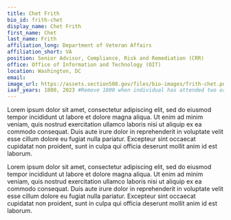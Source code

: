 ```yaml
---
title: Chet Frith
bio_id: frith-chet
display_name: Chet Frith
first_name: Chet
last_name: Frith
affiliation_long: Department of Veteran Affairs
affiliation_short: VA
position: Senior Advisor, Compliance, Risk and Remediation (CRR)
office: Office of Information and Technology (OIT)
location: Washington, DC
email: 
image_url: https://assets.section508.gov/files/bio-images/frith-chet.png
iaaf_years: 1800, 2023 #Remove 1800 when individual has attended two or more conferences
---
```

Lorem ipsum dolor sit amet, consectetur adipiscing elit, sed do eiusmod tempor incididunt ut labore et dolore magna aliqua. Ut enim ad minim veniam, quis nostrud exercitation ullamco laboris nisi ut aliquip ex ea commodo consequat. Duis aute irure dolor in reprehenderit in voluptate velit esse cillum dolore eu fugiat nulla pariatur. Excepteur sint occaecat cupidatat non proident, sunt in culpa qui officia deserunt mollit anim id est laborum.

Lorem ipsum dolor sit amet, consectetur adipiscing elit, sed do eiusmod tempor incididunt ut labore et dolore magna aliqua. Ut enim ad minim veniam, quis nostrud exercitation ullamco laboris nisi ut aliquip ex ea commodo consequat. Duis aute irure dolor in reprehenderit in voluptate velit esse cillum dolore eu fugiat nulla pariatur. Excepteur sint occaecat cupidatat non proident, sunt in culpa qui officia deserunt mollit anim id est laborum.